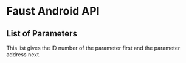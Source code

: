 # Faust Android API

## List of Parameters

This list gives the ID number of the parameter first and the parameter address next.


